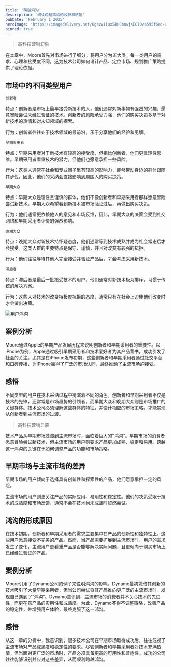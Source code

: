 ```yaml
---
title: '跨越鸿沟'
description: '阅读跨越鸿沟的收获和感悟'
pubDate: 'February 1 2025'
heroImage: 'https://imagedelivery.net/6gszw1iux5BH0bnwjXECTQ/a595f6ec-a66f-4de3-3141-a2998e83b500/small'
pinned: true
---
```


> 高科技营销幻象

在本章中，Moore首先对市场进行了细分，将用户分为五大类，每一类用户的需求、心理和接受度不同，这为技术公司如何设计产品、定位市场、规划推广策略提供了理论依据。

  ## 市场中的不同类型用户

`创新者`

特点：创新者是市场上最早接受新技术的人，他们通常对新事物有强烈的兴趣，愿意冒险尝试未经过验证的技术。创新者的风险承受力强，他们的购买决策多基于对新技术的热情和对未知领域的探索。

行为：创新者往往处于技术领域的最前沿，乐于分享他们的经验和见解。

`早期采用者`

特点：早期采用者对于新技术有较高的接受度，但相比创新者，他们更具理性思维。早期采用者看重技术的潜力，但他们也愿意承担一些风险。

行为：这类人通常在社会和专业圈子里有较高的影响力，能够带动身边的群体跟随其步伐，因此，他们的采纳会直接影响到周围人的购买决策。

`早期大众`

特点：早期大众是理性且谨慎的群体，他们不像创新者和早期采用者那样愿意冒险尝试新技术。早期大众希望看到新技术被市场验证过后，再做出购买决策。

行为：他们通常更依赖他人的意见和市场反馈，因此，早期大众的决策会受到社交网络和早期采用者评价的强烈影响。

`晚期大众`

特点：晚期大众对新技术持怀疑态度，他们通常等到技术成熟并成为社会常态后才会接受。这类人群的主要特点是保守、谨慎，并且对改变有较强的抗拒。

行为：他们往往等待其他人完全接受并验证产品后，才会考虑采用新技术。

`滞后者`

特点：滞后者是最后一批接受技术的用户，他们通常对新技术极为排斥，习惯于传统的解决方案。

行为：这些人对技术的改变持极度抗拒的态度，通常只有在社会上迫使他们改变时才会做出决策。

![用户鸿沟](/user_cross.avif)

  ## 案例分析

Moore通过Apple的早期产品发展历程来说明创新者和早期采用者的重要性。以iPhone为例，Apple通过吸引早期采用者和技术爱好者为其产品背书，成功引发了社会的关注。尤其是在iPhone发布初期，这些创新者和早期采用者通过社交平台和口碑传播，为iPhone赢得了广泛的市场认同，最终推动了主流市场的接受。

  ## 感悟

不同类型的用户在技术采纳过程中扮演着不同的角色。创新者和早期采用者不仅是技术的先锋，还常常是市场趋势的引领者，而早期大众和晚期大众则是市场推广的关键群体。技术公司必须理解这些群体的特征，并设计相应的市场策略，才能实现从创新者到主流市场的过渡。

> 高科技营销启蒙

技术产品从早期市场过渡到主流市场时，面临着巨大的“鸿沟”。早期市场的消费者愿意冒险尝试新技术，但主流市场的用户则要求产品更加成熟、稳定和易用。跨越这一鸿沟的关键在于如何调整产品的功能和市场策略。

  ## 早期市场与主流市场的差异

早期市场的用户倾向于选择具有创新性和探索性的产品，他们愿意承担一定的风险。

主流市场的用户则更关注产品的实际应用、易用性和稳定性。他们的决策受限于技术的成熟度和市场反馈，通常不会在技术尚未成熟时贸然尝试。

  ## 鸿沟的形成原因

在技术初期，创新者和早期采用者的需求主要集中在产品的创新性和独特性上，这些用户愿意接受不完美的产品。然而，当产品需要扩展到主流市场时，用户的需求发生了变化，主流用户更看重产品是否能够解决实际问题，且更倾向于购买市场上已经经过验证的产品。

  ## 案例分析

Moore引用了Dynamo公司的例子来说明鸿沟的影响。Dynamo最初凭借其创新的技术吸引了大量早期采用者，但当公司尝试将其产品推向更广泛的主流市场时，发现自己遇到了“鸿沟”。Dynamo意识到，主流市场的消费者并不关心技术的先进性，而更在意产品的实用性和成熟度。为此，Dynamo不得不调整策略，改善产品的稳定性，并增强用户体验，最终克服了这一鸿沟。

  ## 感悟
从这一章的分析中，我意识到，很多技术公司在早期市场取得成功后，往往忽视了主流市场对产品成熟度和稳定性的要求。尽管创新者和早期采用者对技术充满热情，但当面对更广泛的市场时，产品必须具备更高的可用性和普适性。成功的公司往往能够识别并应对这些差异，从而顺利跨越鸿沟。